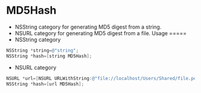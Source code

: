 MD5Hash
=======
- NSString category for generating MD5 digest from a string.
- NSURL category for generating MD5 digest from a file.
Usage
=====
- NSString category
```objective-c
NSString *string=@"string";
NSString *hash=[string MD5Hash];
```
- NSURL category
```objective-c
NSURL *url=[NSURL URLWithString:@"file://localhost/Users/Shared/file.pdf"];
NSString *hash=[url MD5Hash];
```



